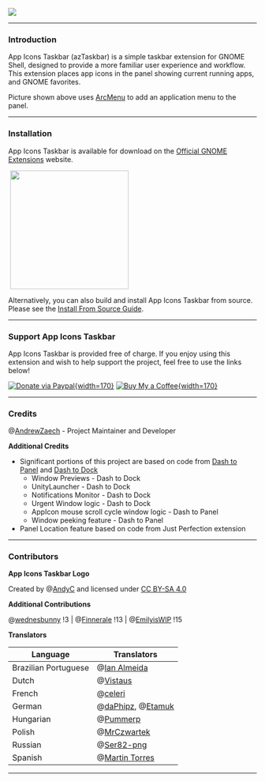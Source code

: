 ![](https://gitlab.com/arcmenu/arcmenu-assets/raw/master/images/azTaskbar.png)

-----
### Introduction

App Icons Taskbar (azTaskbar) is a simple taskbar extension for GNOME Shell, designed to provide a more familiar user experience and workflow. This extension places app icons in the panel showing current running apps, and GNOME favorites.

Picture shown above uses [ArcMenu](https://extensions.gnome.org/extension/3628/arcmenu/) to add an application menu to the panel.

-----

### Installation

App Icons Taskbar is available for download on the [Official GNOME Extensions](https://extensions.gnome.org/extension/4944/app-icons-taskbar/) website.

<a href="https://extensions.gnome.org/extension/4944/app-icons-taskbar"><img src="https://gitlab.com/arcmenu/arcmenu-assets/raw/master/images/get-it-ego.png" width="240" style="margin-left: 4px"/></a>

Alternatively, you can also build and install App Icons Taskbar from source. Please see the [Install From Source Guide](https://gitlab.com/AndrewZaech/aztaskbar/-/wikis/Install-From-Source-Guide).

-----

### Support App Icons Taskbar

App Icons Taskbar is provided free of charge. If you enjoy using this extension and wish to help support the project, feel free to use the links below!

[![Donate via Paypal](https://gitlab.com/arcmenu/arcmenu-assets/raw/master/images/paypal-badge.svg){width=170}](https://www.paypal.com/cgi-bin/webscr?cmd=_donations&business=53CWA7NR743WC&item_name=Support+App+Icons+Taskbar&currency_code=USD&source=url) [![Buy My a Coffee](https://gitlab.com/arcmenu/arcmenu-assets/raw/master/images/bmc-yellow.svg){width=170}](https://buymeacoffee.com/azaech)

-----

### Credits

@[AndrewZaech](https://gitlab.com/AndrewZaech) - Project Maintainer and Developer

**Additional Credits**
* Significant portions of this project are based on code from [Dash to Panel](https://github.com/home-sweet-gnome/dash-to-panel) and [Dash to Dock](https://github.com/micheleg/dash-to-dock)
    * Window Previews - Dash to Dock
    * UnityLauncher - Dash to Dock
    * Notifications Monitor - Dash to Dock
    * Urgent Window logic - Dash to Dock
    * AppIcon mouse scroll cycle window logic - Dash to Panel
    * Window peeking feature - Dash to Panel
* Panel Location feature based on code from Just Perfection extension

-----

### Contributors

**App Icons Taskbar Logo**

Created by @[AndyC](https://gitlab.com/LinxGem33) and licensed under [CC BY-SA 4.0](https://creativecommons.org/licenses/by-sa/4.0/)

**Additional Contributions**

@[wednesbunny](https://gitlab.com/wednesbunny) !3 | @[Finnerale](https://gitlab.com/Finnerale) !13 | @[EmilyisWIP](https://gitlab.com/emilyiswip) !15


**Translators**

| Language | Translators |
| ------ | ------ |
| Brazilian Portuguese | @[Ian Almeida](https://gitlab.com/mr_yoshi) |
| Dutch | @[Vistaus](https://gitlab.com/Vistaus) |
| French | @[celeri](https://gitlab.com/celestomm) |
| German | @[daPhipz](https://gitlab.com/daPhipz), @[Etamuk](https://gitlab.com/Etamuk) |
| Hungarian | @[Pummerp](https://gitlab.com/Pummerp) |
| Polish | @[MrCzwartek](https://gitlab.com/MrCzwartek) |
| Russian | @[Ser82-png ](https://gitlab.com/Ser82-png) |
| Spanish | @[Martin Torres](https://gitlab.com/martttin) |

-----
